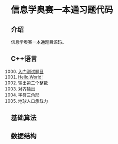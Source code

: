 # 信息学奥赛一本通习题代码

## 介绍

信息学奥赛一本通题目源码。

## C++语言

1000. [入门测试题目](https://gitee.com/wyloving/YiBenTongCode/blob/master/1000%E5%85%A5%E9%97%A8%E6%B5%8B%E8%AF%95%E9%A2%98.cpp)
1001. [Hello,World!](https://gitee.com/wyloving/YiBenTongCode/blob/master/1001HelloWorld.cpp)
1002. 输出第二个整数
1003. 对齐输出
1004. 字符三角形
1005. 地球人口承载力

## 基础算法

## 数据结构

